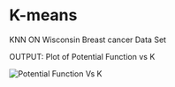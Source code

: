 # K-means
KNN ON Wisconsin Breast cancer Data Set

OUTPUT: Plot of Potential Function vs K

![Potential Function Vs K](https://github.com/nitika-garg/K-Means-on-Wisconsin-Breast-cancer-Data/blob/master/PotentialFunctionVsK.png)
